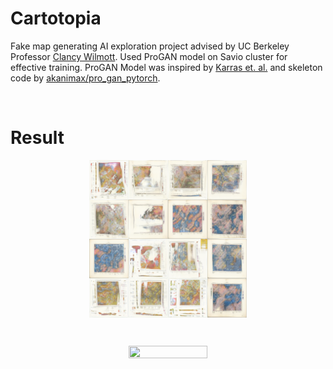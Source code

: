 # Cartotopia
Fake map generating AI exploration project advised by UC Berkeley Professor [Clancy Wilmott](https://clancywilmott.com/).
Used ProGAN model on Savio cluster for effective training. 
ProGAN Model was inspired by [Karras et. al.](https://arxiv.org/abs/1710.10196) and skeleton code by [akanimax/pro_gan_pytorch](https://github.com/akanimax/pro_gan_pytorch).

<br>

# Result
<p align="center">
  <img align="center" src ="https://github.com/doku2684/Cartotopia/blob/main/60_162.png"
     height=50% width=50%/>
</p>

<br>

<p align="center">
  <img align="center" src ="https://github.com/doku2684/Cartotopia/blob/main/60_325.png"
     height=50% width=50%/>
</p>
